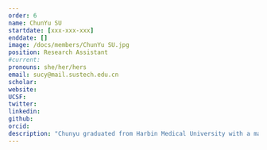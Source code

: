```yaml
---
order: 6
name: ChunYu SU
startdate: [xxx-xxx-xxx]
enddate: []
image: /docs/members/ChunYu SU.jpg
position: Research Assistant 
#current:
pronouns: she/her/hers
email: sucy@mail.sustech.edu.cn
scholar: 
website:
UCSF:
twitter: 
linkedin:
github:
orcid: 
description: "Chunyu graduated from Harbin Medical University with a major in Medical Experimental Technology in June 2023. She joined in Wang Lab in November 2023 as a research assistant. Now, her work focus on Laboratory Management and Molecular Biology Experimental Research."
---
```

